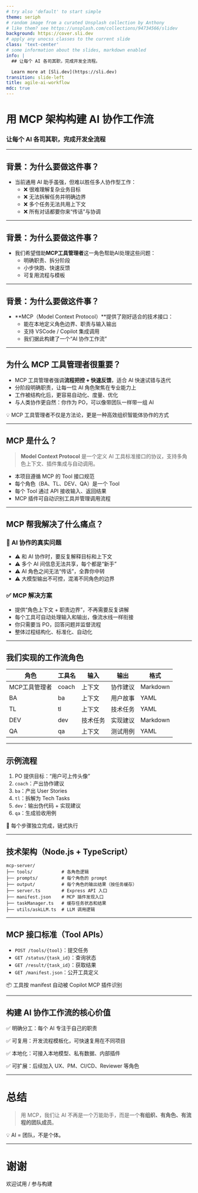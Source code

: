 ```yaml
---
# try also 'default' to start simple
theme: seriph
# random image from a curated Unsplash collection by Anthony
# like them? see https://unsplash.com/collections/94734566/slidev
background: https://cover.sli.dev
# apply any unocss classes to the current slide
class: 'text-center'
# some information about the slides, markdown enabled
info: |
  ## 让每个 AI 各司其职，完成开发全流程。

  Learn more at [Sli.dev](https://sli.dev)
transition: slide-left
title: agile-ai-workflow
mdc: true
---
```

# 用 MCP 架构构建 AI 协作工作流

### 让每个 AI 各司其职，完成开发全流程

---

## 背景：为什么要做这件事？

- 当前通用 AI 助手虽强，但难以胜任多人协作型工作：
  - ❌ 很难理解复杂业务目标
  - ❌ 无法拆解任务并明确边界
  - ❌ 多个任务无法共用上下文
  - ❌ 所有对话都要你来“传话”与协调

---

## 背景：为什么要做这件事？

- 我们希望借助**MCP工具管理者**这一角色帮助AI处理这些问题：
  - 明确职责、拆分阶段
  - 小步快跑、快速反馈
  - 可复用流程与模板

---

## 背景：为什么要做这件事？

- **MCP（Model Context Protocol）**提供了刚好适合的技术接口：
  - 能在本地定义角色边界、职责与输入输出
  - 支持 VSCode / Copilot 集成调用
  - 我们据此构建了一个“AI 协作工作流”

---

## 为什么 MCP 工具管理者很重要？

- MCP 工具管理者强调**流程把控 + 快速反馈**，适合 AI 快速试错与迭代
- 分阶段明确职责，让每一位 AI 角色聚焦在专业能力上
- 工作被结构化后，更容易自动化、度量、优化
- 与人类协作更自然：你作为 PO，可以像带团队一样带一组 AI

💡 MCP 工具管理者不仅是方法论，更是一种高效组织智能体协作的方式

---

## MCP 是什么？

> **Model Context Protocol** 是一个定义 AI 工具标准接口的协议，支持多角色上下文、插件集成与自动调用。

- 本项目遵循 MCP 的 Tool 接口规范
- 每个角色（BA、TL、DEV、QA）是一个 Tool
- 每个 Tool 通过 API 接收输入、返回结果
- MCP 插件可自动识别工具并管理调用流程

---

## MCP 帮我解决了什么痛点？

### 🧠 AI 协作的真实问题

- ⚠️ 和 AI 协作时，要反复解释目标和上下文
- ⚠️ 多个 AI 间信息无法共享，每个都是“新手”
- ⚠️ AI 角色之间无法“传话”，全靠你中转
- ⚠️ 大模型输出不可控，混淆不同角色的边界

### ✅ MCP 解决方案

- 提供“角色上下文 + 职责边界”，不再需要反复讲解
- 每个工具可自动处理输入和输出，像流水线一样衔接
- 你只需要当 PO，回答问题并监督流程
- 整体过程结构化、标准化、自动化

---

## 我们实现的工作流角色

| 角色 | 工具名 | 输入 | 输出 | 格式 |
|------|--------|------|------|------|
| MCP工具管理者 | coach  | 上下文 | 协作建议 | Markdown |
| BA   | ba     | 上下文 | 用户故事 | YAML |
| TL   | tl     | 上下文 | 技术任务 | YAML |
| DEV  | dev    | 技术任务 | 实现建议 | Markdown |
| QA   | qa     | 上下文 | 测试用例 | YAML |

---

## 示例流程

1. PO 提供目标：“用户可上传头像”
2. `coach`：产出协作建议
3. `ba`：产出 User Stories
4. `tl`：拆解为 Tech Tasks
5. `dev`：输出伪代码 + 实现建议
6. `qa`：生成验收用例

🧠 每个步骤独立完成，链式执行

---

## 技术架构（Node.js + TypeScript）

```
mcp-server/
├── tools/           # 各角色逻辑
├── prompts/         # 每个角色的 prompt
├── output/          # 每个角色的输出结果（按任务缓存）
├── server.ts        # Express API 入口
├── manifest.json    # MCP 插件发现入口
├── taskManager.ts   # 缓存任务状态和结果
├── utils/askLLM.ts  # LLM 调用逻辑
```

---

## MCP 接口标准（Tool APIs）

- `POST /tools/{tool}`：提交任务
- `GET /status/{task_id}`：查询状态
- `GET /result/{task_id}`：获取结果
- `GET /manifest.json`：公开工具定义

📦 工具按 manifest 自动被 Copilot MCP 插件识别

---

## 构建 AI 协作工作流的核心价值

✅ 明确分工：每个 AI 专注于自己的职责

✅ 可复用：开发流程模板化，可快速复用在不同项目

✅ 本地化：可接入本地模型、私有数据、内部插件

✅ 可扩展：后续加入 UX、PM、CI/CD、Reviewer 等角色

---

# 总结

> 用 MCP，我们让 AI 不再是一个万能助手，而是一个**有组织、有角色、有流程的团队成员**。

💡 AI = 团队，不是个体。

---

# 谢谢

欢迎试用 / 参与构建
